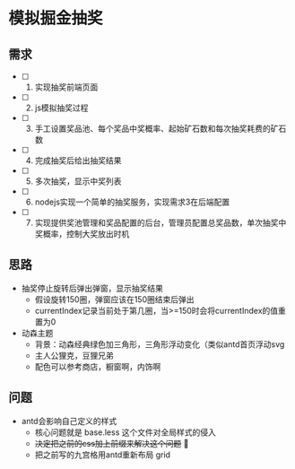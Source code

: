 # 模拟掘金抽奖

## 需求

- [ ] 1. 实现抽奖前端页面
- [ ] 2. js模拟抽奖过程
- [ ] 3. 手工设置奖品池、每个奖品中奖概率、起始矿石数和每次抽奖耗费的矿石数
- [ ] 4. 完成抽奖后给出抽奖结果
- [ ] 5. 多次抽奖，显示中奖列表
- [ ] 6. nodejs实现一个简单的抽奖服务，实现需求3在后端配置
- [ ] 7. 实现提供奖池管理和奖品配置的后台，管理员配置总奖品数，单次抽奖中奖概率，控制大奖放出时机

## 思路

- 抽奖停止旋转后弹出弹窗，显示抽奖结果
  - 假设旋转150圈，弹窗应该在150圈结束后弹出
  - currentIndex记录当前处于第几圈，当>=150时会将currentIndex的值重置为0
- 动森主题
  - 背景：动森经典绿色加三角形，三角形浮动变化（类似antd首页浮动svg
  - 主人公狸克，豆狸兄弟
  - 配色可以参考商店，橱窗啊，内饰啊



## 问题

- antd会影响自己定义的样式
  - 核心问题就是 base.less 这个文件对全局样式的侵入
  - ~~决定把之前的css加上前缀来解决这个问题~~ 🙅
  - 把之前写的九宫格用antd重新布局 grid

